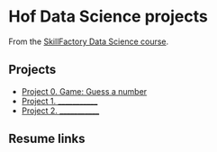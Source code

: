 # Hof Data Science projects

From the [SkillFactory Data Science course](https://skillfactory.ru/data-scientist).

## Projects

* [Project 0. Game: Guess a number](https://github.com/Hofbro/Hof_data_science/tree/main/project_0)
* [Project 1. ___________](https://github.com/Hofbro/Hof_data_science/tree/main/project_1)
* [Project 2. ___________](https://github.com/Hofbro/Hof_data_science/tree/main/project_2)

## Resume links
